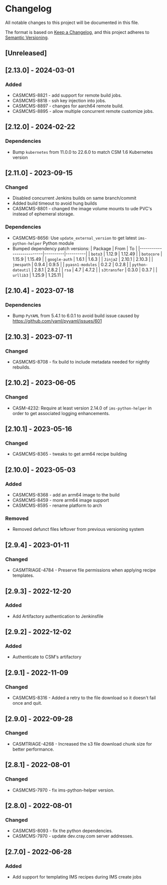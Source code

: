 # Changelog

All notable changes to this project will be documented in this file.

The format is based on [Keep a Changelog](https://keepachangelog.com/en/1.0.0/),
and this project adheres to [Semantic Versioning](https://semver.org/spec/v2.0.0.html).

## [Unreleased]

## [2.13.0] - 2024-03-01
### Added
- CASMCMS-8821 - add support for remote build jobs.
- CASMCMS-8818 - ssh key injection into jobs.
- CASMCMS-8897 - changes for aarch64 remote build.
- CASMCMS-8895 - allow multiple concurrent remote customize jobs.

## [2.12.0] - 2024-02-22
### Dependencies
- Bump `kubernetes` from 11.0.0 to 22.6.0 to match CSM 1.6 Kubernetes version

## [2.11.0] - 2023-09-15
### Changed
- Disabled concurrent Jenkins builds on same branch/commit
- Added build timeout to avoid hung builds
- CASMCMS-8801 - changed the image volume mounts to ude PVC's instead of ephemeral storage.

### Dependencies
- CASMCMS-8656: Use `update_external_version` to get latest `ims-python-helper` Python module
- Bumped dependency patch versions:
| Package                  | From     | To       |
|--------------------------|----------|----------|
| `boto3`                  | 1.12.9   | 1.12.49  |
| `botocore`               | 1.15.9   | 1.15.49  |
| `google-auth`            | 1.6.1    | 1.6.3    |
| `Jinja2`                 | 2.10.1   | 2.10.3   |
| `jmespath`               | 0.9.4    | 0.9.5    |
| `pyasn1-modules`         | 0.2.2    | 0.2.8    |
| `python-dateutil`        | 2.8.1    | 2.8.2    |
| `rsa`                    | 4.7      | 4.7.2    |
| `s3transfer`             | 0.3.0    | 0.3.7    |
| `urllib3`                | 1.25.9   | 1.25.11  |

## [2.10.4] - 2023-07-18
### Dependencies
- Bump `PyYAML` from 5.4.1 to 6.0.1 to avoid build issue caused by https://github.com/yaml/pyyaml/issues/601

## [2.10.3] - 2023-07-11
### Changed
- CASMCMS-8708 - fix build to include metadata needed for nightly rebuilds.

## [2.10.2] - 2023-06-05
### Changed
- CASM-4232: Require at least version 2.14.0 of `ims-python-helper` in order to get associated logging enhancements.

## [2.10.1] - 2023-05-16
### Changed
- CASMCMS-8365 - tweaks to get arm64 recipe building

## [2.10.0] - 2023-05-03
### Added
- CASMCMS-8368 - add an arm64 image to the build
- CASMCMS-8459 - more arm64 image support
- CASMCMS-8595 - rename platform to arch

### Removed
- Removed defunct files leftover from previous versioning system

## [2.9.4] - 2023-01-11
### Changed
- CASMTRIAGE-4784 - Preserve file permissions when applying recipe templates.

## [2.9.3] - 2022-12-20
### Added
- Add Artifactory authentication to Jenkinsfile

## [2.9.2] - 2022-12-02
### Added
- Authenticate to CSM's artifactory

## [2.9.1] - 2022-11-09
### Changed
- CASMCMS-8316 - Added a retry to the file download so it doesn't fail once and quit.

## [2.9.0] - 2022-09-28
### Changed
- CASMTRIAGE-4268 - Increased the s3 file download chunk size for better performance.

## [2.8.1] - 2022-08-01
### Changed
- CASMCMS-7970 - fix ims-python-helper version.

## [2.8.0] - 2022-08-01
### Changed
- CASMCMS-8093 - fix the python dependencies.
- CASMCMS-7970 - update dev.cray.com server addresses.

## [2.7.0] - 2022-06-28
### Added
- Add support for templating IMS recipes during IMS create jobs

